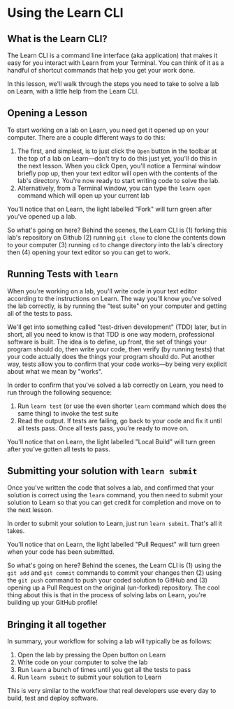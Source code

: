 # Using the Learn CLI

## What is the Learn CLI?

The Learn CLI is a command line interface (aka application) that makes it easy for you interact with Learn from your Terminal. You can think of it as a handful of shortcut commands that help you get your work done.

In this lesson, we'll walk through the steps you need to take to solve a lab on Learn, with a little help from the Learn CLI.

## Opening a Lesson

To start working on a lab on Learn, you need get it opened up on your computer. There are a couple different ways to do this:

1. The first, and simplest, is to just click the `Open` button in the toolbar at the top of a lab on Learn—don't try to do this just yet, you'll do this in the next lesson. When you click Open, you'll notice a Terminal window briefly pop up, then your text editor will open with the contents of the lab's directory. You're now ready to start writing code to solve the lab.
2. Alternatively, from a Terminal window, you can type the `learn open` command which will open up your current lab

You'll notice that on Learn, the light labelled "Fork" will turn green after you've opened up a lab.

So what's going on here? Behind the scenes, the Learn CLI is (1) forking this lab's repository on Github (2) running `git clone` to clone the contents down to your computer (3) running `cd` to change directory into the lab's directory then (4) opening your text editor so you can get to work.

## Running Tests with `learn`

When you're working on a lab, you'll write code in your text editor according to the instructions on Learn. The way you'll know you've solved the lab correctly, is by running the "test suite" on your computer and getting all of the tests to pass.

We'll get into something called "test-driven development" (TDD) later, but in short, all you need to know is that TDD is one way modern, professional software is built. The idea is to define, up front, the set of things your program should do, then write your code, then verify (by running tests) that your code actually does the things your program should do. Put another way, tests allow you to confirm that your code works—by being very explicit about what we mean by "works".

In order to confirm that you've solved a lab correctly on Learn, you need to run through the following sequence:

1. Run `learn test` (or use the even shorter `learn` command which does the same thing) to invoke the test suite
2. Read the output. If tests are failing, go back to your code and fix it until all tests pass. Once all tests pass, you're ready to move on.

You'll notice that on Learn, the light labelled "Local Build" will turn green after you've gotten all tests to pass.

## Submitting your solution with `learn submit`

Once you've written the code that solves a lab, and confirmed that your solution is correct using the `learn` command, you then need to submit your solution to Learn so that you can get credit for completion and move on to the next lesson.

In order to submit your solution to Learn, just run `learn submit`. That's all it takes.

You'll notice that on Learn, the light labelled "Pull Request" will turn green when your code has been submitted.

So what's going on here? Behind the scenes, the Learn CLI is (1) using the `git add` and `git commit` commands to commit your changes then (2) using the `git push` command to push your coded solution to GitHub and (3) opening up a Pull Request on the original (un-forked) repository. The cool thing about this is that in the process of solving labs on Learn, you're building up your GitHub profile!

## Bringing it all together

In summary, your workflow for solving a lab will typically be as follows:

1. Open the lab by pressing the Open button on Learn
2. Write code on your computer to solve the lab
3. Run `learn` a bunch of times until you get all the tests to pass
4. Run `learn submit` to submit your solution to Learn

This is very similar to the workflow that real developers use every day to build, test and deploy software.
